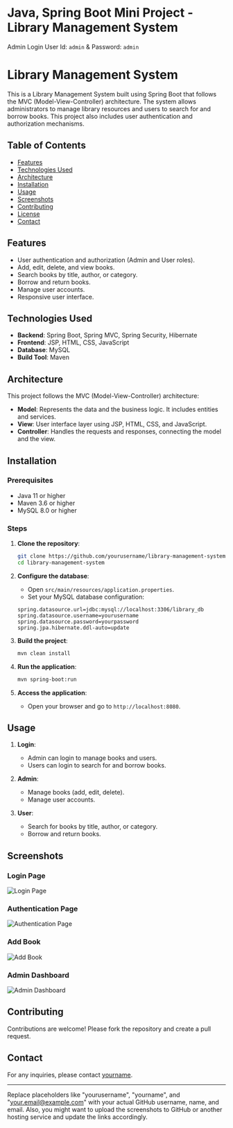 # Java, Spring Boot Mini Project - Library Management System
 Admin Login User Id: ```admin``` & Password: ```admin```

# Library Management System

This is a Library Management System built using Spring Boot that follows the MVC (Model-View-Controller) architecture. The system allows administrators to manage library resources and users to search for and borrow books. This project also includes user authentication and authorization mechanisms.

## Table of Contents

- [Features](#features)
- [Technologies Used](#technologies-used)
- [Architecture](#architecture)
- [Installation](#installation)
- [Usage](#usage)
- [Screenshots](#screenshots)
- [Contributing](#contributing)
- [License](#license)
- [Contact](#contact)

## Features

- User authentication and authorization (Admin and User roles).
- Add, edit, delete, and view books.
- Search books by title, author, or category.
- Borrow and return books.
- Manage user accounts.
- Responsive user interface.

## Technologies Used

- **Backend**: Spring Boot, Spring MVC, Spring Security, Hibernate
- **Frontend**: JSP, HTML, CSS, JavaScript
- **Database**: MySQL
- **Build Tool**: Maven

## Architecture

This project follows the MVC (Model-View-Controller) architecture:

- **Model**: Represents the data and the business logic. It includes entities and services.
- **View**: User interface layer using JSP, HTML, CSS, and JavaScript.
- **Controller**: Handles the requests and responses, connecting the model and the view.

## Installation

### Prerequisites

- Java 11 or higher
- Maven 3.6 or higher
- MySQL 8.0 or higher

### Steps

1. **Clone the repository**:

    ```bash
    git clone https://github.com/yourusername/library-management-system.git
    cd library-management-system
    ```

2. **Configure the database**:

    - Open `src/main/resources/application.properties`.
    - Set your MySQL database configuration:

    ```properties
    spring.datasource.url=jdbc:mysql://localhost:3306/library_db
    spring.datasource.username=yourusername
    spring.datasource.password=yourpassword
    spring.jpa.hibernate.ddl-auto=update
    ```

3. **Build the project**:

    ```bash
    mvn clean install
    ```

4. **Run the application**:

    ```bash
    mvn spring-boot:run
    ```

5. **Access the application**:

    - Open your browser and go to `http://localhost:8080`.

## Usage

1. **Login**:
    - Admin can login to manage books and users.
    - Users can login to search for and borrow books.

2. **Admin**:
    - Manage books (add, edit, delete).
    - Manage user accounts.

3. **User**:
    - Search for books by title, author, or category.
    - Borrow and return books.

## Screenshots

### Login Page
![Login Page](./login%20page.png)

### Authentication Page
![Authentication Page](./auth%20page.png)

### Add Book
![Add Book](./add%20book.png)

### Admin Dashboard
![Admin Dashboard](./add%20auth.png)

## Contributing

Contributions are welcome! Please fork the repository and create a pull request.


## Contact

For any inquiries, please contact [yourname](mailto:abhishekabu0155@gmail.com).

---

Replace placeholders like "yourusername", "yourname", and "your.email@example.com" with your actual GitHub username, name, and email. Also, you might want to upload the screenshots to GitHub or another hosting service and update the links accordingly.
